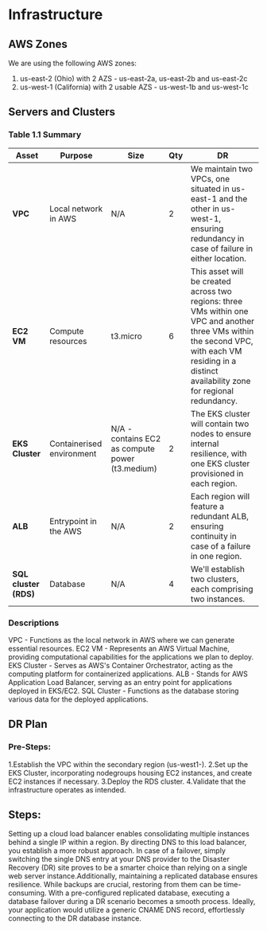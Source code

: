 # Infrastructure

## AWS Zones
We are using the following AWS zones:
1. us-east-2 (Ohio) with 2 AZS - us-east-2a, us-east-2b and us-east-2c
2. us-west-1 (California) with 2 usable AZS - us-west-1b and us-west-1c

## Servers and Clusters

### Table 1.1 Summary
| **Asset**             | **Purpose**               | **Size**                                        | **Qty** | **DR**                                                                                                                                                                                              |
|-----------------------|---------------------------|-------------------------------------------------|---------|-----------------------------------------------------------------------------------------------------------------------------------------------------------------------------------------------------|
| **VPC**               | Local network in AWS      | N/A                                             | 2       | We maintain two VPCs, one situated in us-east-1 and the other in us-west-1, ensuring redundancy in case of failure in either location.                                                              |
| **EC2 VM**            | Compute resources         | t3.micro                                        | 6       | This asset will be created across two regions: three VMs within one VPC and another three VMs within the second VPC, with each VM residing in a distinct availability zone for regional redundancy. |
| **EKS Cluster**       | Containerised environment | N/A - contains EC2 as compute power (t3.medium) | 2       | The EKS cluster will contain two nodes to ensure internal resilience, with one EKS cluster provisioned in each region.                                                                              |
| **ALB**               | Entrypoint in the AWS     | N/A                                             | 2       | Each region will feature a redundant ALB, ensuring continuity in case of a failure in one region.                                                                                                   |
| **SQL cluster (RDS)** | Database                  | N/A                                             | 4       | We'll establish two clusters, each comprising two instances.                                                                                                                                        |


### Descriptions
VPC - Functions as the local network in AWS where we can generate essential resources.
EC2 VM - Represents an AWS Virtual Machine, providing computational capabilities for the applications we plan to deploy.
EKS Cluster - Serves as AWS's Container Orchestrator, acting as the computing platform for containerized applications.
ALB - Stands for AWS Application Load Balancer, serving as an entry point for applications deployed in EKS/EC2.
SQL Cluster - Functions as the database storing various data for the deployed applications.

## DR Plan
### Pre-Steps:
1.Establish the VPC within the secondary region (us-west1-).
2.Set up the EKS Cluster, incorporating nodegroups housing EC2 instances, and create EC2 instances if necessary.
3.Deploy the RDS cluster.
4.Validate that the infrastructure operates as intended.

## Steps:
Setting up a cloud load balancer enables consolidating multiple instances behind a single IP within a region. By directing DNS to this load balancer, you establish a more robust approach. In case of a failover, simply switching the single DNS entry at your DNS provider to the Disaster Recovery (DR) site proves to be a smarter choice than relying on a single web server instance.Additionally, maintaining a replicated database ensures resilience. While backups are crucial, restoring from them can be time-consuming. With a pre-configured replicated database, executing a database failover during a DR scenario becomes a smooth process. Ideally, your application would utilize a generic CNAME DNS record, effortlessly connecting to the DR database instance.